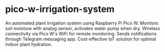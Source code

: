 # pico-w-irrigation-system
An automated plant irrigation system using Raspberry Pi Pico W. Monitors soil moisture with analog sensor, activates water pump when dry. Wireless connectivity via Pico W's WiFi for remote monitoring. Sends notifications through Telegram messaging app. Cost-effective IoT solution for optimal indoor plant hydration.

